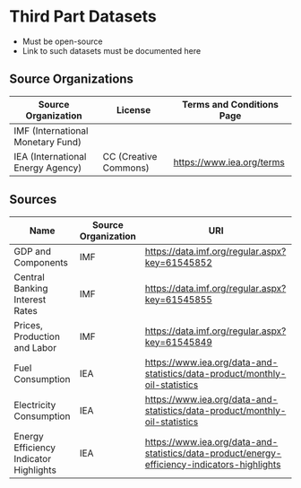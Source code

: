 # Third Part Datasets

- Must be open-source
- Link to such datasets must be documented here

## Source Organizations

| Source Organization | License | Terms and Conditions Page |
|---------------------|---------|---------------------------|
| IMF (International Monetary Fund) |  |  |
| IEA (International Energy Agency) | CC (Creative Commons) | https://www.iea.org/terms |

## Sources

| Name | Source Organization | URI |
|------|---------------------|-----|
| GDP and Components | IMF | https://data.imf.org/regular.aspx?key=61545852 |
| Central Banking Interest Rates | IMF | https://data.imf.org/regular.aspx?key=61545855 |
| Prices, Production and Labor | IMF | https://data.imf.org/regular.aspx?key=61545849 |
| Fuel Consumption | IEA | https://www.iea.org/data-and-statistics/data-product/monthly-oil-statistics |
| Electricity Consumption | IEA | https://www.iea.org/data-and-statistics/data-product/monthly-oil-statistics |
| Energy Efficiency Indicator Highlights | IEA | https://www.iea.org/data-and-statistics/data-product/energy-efficiency-indicators-highlights |